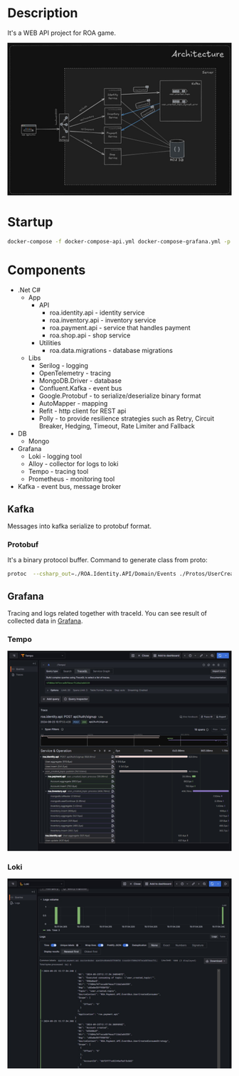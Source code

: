 # Description

It's a WEB API project for ROA game.

![[architecture]](./Attachments/architecture.jpg)


# Startup
```bash
docker-compose -f docker-compose-api.yml docker-compose-grafana.yml -p roa-api up -d
```

# Components
- .Net C#
  - App
    - API
      - roa.identity.api - identity service
      - roa.inventory.api - inventory service
      - roa.payment.api - service that handles payment
      - roa.shop.api - shop service
    - Utilities
      - roa.data.migrations - database migrations
  - Libs
    - Serilog - logging
    - OpenTelemetry - tracing
    - MongoDB.Driver - database
    - Confluent.Kafka - event bus
    - Google.Protobuf - to serialize/deserialize binary format
    - AutoMapper - mapping
    - Refit - http client for REST api
    - Polly - to provide resilience strategies such as Retry, Circuit Breaker, Hedging, Timeout, Rate Limiter and Fallback
- DB 
  - Mongo  
- Grafana
  - Loki - logging tool
  - Alloy - collector for logs to loki 
  - Tempo - tracing tool
  - Prometheus - monitoring tool
- Kafka - event bus, message broker 

## Kafka
Messages into kafka serialize to protobuf format.  
### Protobuf
It's a binary protocol buffer. 
Command to generate class from proto:
```bash
protoc  --csharp_out=./ROA.Identity.API/Domain/Events ./Protos/UserCreatedEvent.proto
```

## Grafana
Tracing and logs related together with traceId. You can see result of collected data in [Grafana](http://localhost:3000).

### Tempo
![[tracing]](./Attachments/tracing.jpg)

### Loki
![[logs]](./Attachments/logs.jpg)